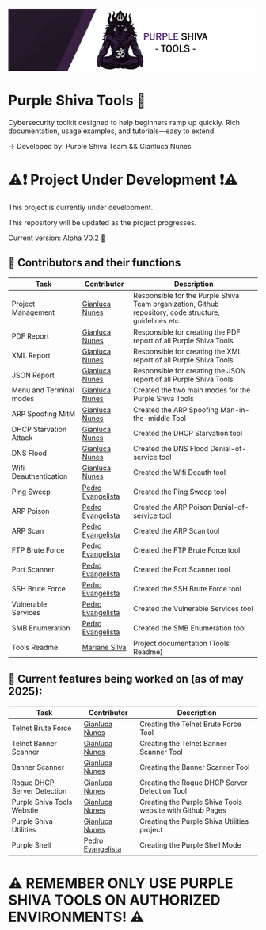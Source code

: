 ![Banner](bannerpurpleshivatools.jpg)


# Purple Shiva Tools 🔱

Cybersecurity toolkit designed to help beginners ramp up quickly.
Rich documentation, usage examples, and tutorials—easy to extend.
 
-> Developed by: Purple Shiva Team && Gianluca Nunes

 
 
 
 
# ⚠️❗ Project Under Development ❗⚠️

This project is currently under development.
 
This repository will be updated as the project progresses.
 
Current version: Alpha V0.2 🔖
 
 
 
 
 
## 🤝 Contributors and their functions 
 
 
 
| Task                    | Contributor                                                    | Description                                                                                            |
|-------------------------|----------------------------------------------------------------|--------------------------------------------------------------------------------------------------------|
| Project Management      | [Gianluca Nunes](https://github.com/gianlucanunes)             | Responsible for the Purple Shiva Team organization, Github repository, code structure, guidelines etc. |
| PDF Report              | [Gianluca Nunes](https://github.com/gianlucanunes)             | Responsible for creating the PDF report of all Purple Shiva Tools                                      |
| XML Report              | [Gianluca Nunes](https://github.com/gianlucanunes)             | Responsible for creating the XML report of all Purple Shiva Tools                                      |
| JSON Report             | [Gianluca Nunes](https://github.com/gianlucanunes)             | Responsible for creating the JSON report of all Purple Shiva Tools                                     |
| Menu and Terminal modes | [Gianluca Nunes](https://github.com/gianlucanunes)             | Created the two main modes for the Purple Shiva Tools                                                  |
| ARP Spoofing MitM       | [Gianluca Nunes](https://github.com/gianlucanunes)             |  Created the ARP Spoofing Man-in-the-middle Tool                                                       |
| DHCP Starvation Attack  | [Gianluca Nunes](https://github.com/gianlucanunes)             | Created the DHCP Starvation tool                                                                       |
| DNS Flood               | [Gianluca Nunes](https://github.com/gianlucanunes)             | Created the DNS Flood Denial-of-service tool                                                           |
| Wifi Deauthentication   | [Gianluca Nunes](https://github.com/gianlucanunes)             | Created the Wifi Deauth tool                                                                           |
| Ping Sweep              | [Pedro Evangelista](https://github.com/pedrosilvaevangelista)  | Created the Ping Sweep tool                                                                            |         
| ARP Poison              | [Pedro Evangelista](https://github.com/pedrosilvaevangelista)  | Created the ARP Poison Denial-of-service tool                                                          |
| ARP Scan                | [Pedro Evangelista](https://github.com/pedrosilvaevangelista)  | Created the ARP Scan tool                                                                              |
| FTP Brute Force         | [Pedro Evangelista](https://github.com/pedrosilvaevangelista)  | Created the FTP Brute Force tool                                                                       |
| Port Scanner            | [Pedro Evangelista](https://github.com/pedrosilvaevangelista)  | Created the Port Scanner tool                                                                          |
| SSH Brute Force         | [Pedro Evangelista](https://github.com/pedrosilvaevangelista)  | Created the SSH Brute Force tool                                                                       |
| Vulnerable Services     | [Pedro Evangelista](https://github.com/pedrosilvaevangelista)  | Created the Vulnerable Services tool                                                                   |
| SMB Enumeration         | [Pedro Evangelista](https://github.com/pedrosilvaevangelista)  | Created the SMB Enumeration tool                                                                       |
| Tools Readme            | [Mariane Silva](https://github.com/DanieleMarii)               | Project documentation (Tools Readme)                                                                   |
 
 
  
 
 
## 🚧 Current features being worked on (as of may 2025): 
 
 
 
| Task                        | Contributor                                                   | Description                                                              |
|-----------------------------|---------------------------------------------------------------|--------------------------------------------------------------------------|
| Telnet Brute Force          | [Gianluca Nunes](https://github.com/gianlucanunes)            | Creating the Telnet Brute Force Tool                                     |
| Telnet Banner Scanner       | [Gianluca Nunes](https://github.com/gianlucanunes)            | Creating the Telnet Banner Scanner Tool                                  |
| Banner Scanner              | [Gianluca Nunes](https://github.com/gianlucanunes)            | Creating the Banner Scanner Tool                                         |
| Rogue DHCP Server Detection | [Gianluca Nunes](https://github.com/gianlucanunes)            | Creating the Rogue DHCP Server Detection Tool                            |
| Purple Shiva Tools Webstie  | [Gianluca Nunes](https://github.com/gianlucanunes)            | Creating the Purple Shiva Tools website with Github Pages                |
| Purple Shiva Utilities      | [Gianluca Nunes](https://github.com/gianlucanunes)            | Creating the Purple Shiva Utilities project                              |
| Purple Shell                | [Pedro Evangelista](https://github.com/pedrosilvaevangelista) | Creating the Purple Shell Mode                                           |
 
  
 
# ⚠️ REMEMBER ONLY USE PURPLE SHIVA TOOLS ON AUTHORIZED ENVIRONMENTS! ⚠️
